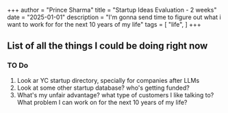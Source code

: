 +++
author = "Prince Sharma"
title = "Startup Ideas Evaluation - 2 weeks"
date = "2025-01-01"
description = "I'm gonna send time to figure out what i want to work for for the next 10 years of my life"
tags = [
    "life",
]
+++

## List of all the things I could be doing right now

### TO Do
1. Look ar YC startup directory, specially for companies after LLMs 
2. Look at some other startup database? who's getting funded?
3. What's my unfair advantage? what type of customers I like talking to? What problem I can work on for the next 10 years of my life?

